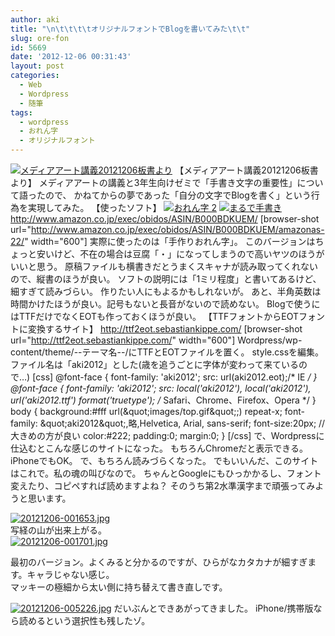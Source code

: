 ```yaml
---
author: aki
title: "\n\t\t\t\tオリジナルフォントでBlogを書いてみた\t\t"
slug: ore-fon
id: 5669
date: '2012-12-06 00:31:43'
layout: post
categories:
  - Web
  - Wordpress
  - 随筆
tags:
  - wordpress
  - おれん字
  - オリジナルフォント
---
```


[![メディアアート講義20121206板書より](https://aki.shirai.as/wp-content/uploads/2012/12/20121206-001709.jpg)](https://aki.shirai.as/wp-content/uploads/2012/12/20121206-001709.jpg) 【メディアアート講義20121206板書より】 メディアアートの講義と3年生向けゼミで「手書き文字の重要性」について語ったので、 かねてからの夢であった「自分の文字でBlogを書く」という行為を実現してみた。 【使ったソフト】 [![おれん字 2](http://aki.shirai.as//HLIC/32821b4bdbc2a48d6491b4d70bed7c36.jpg)](http://www.amazon.co.jp/%E3%82%A4%E3%83%BC%E3%82%B9%E3%83%88-%E3%81%8A%E3%82%8C%E3%82%93%E5%AD%97-2/dp/B000205OKE%3FSubscriptionId%3DAKIAJ56UK3AZ2R4ZXWZQ%26tag%3Damazonas-22%26linkCode%3Dxm2%26camp%3D2025%26creative%3D165953%26creativeASIN%3DB000205OKE "Amazon で商品の詳細を確認する") [![まるで手書き](http://aki.shirai.as//HLIC/8b049a838beae9bc67e5f6627504a241.jpg)](http://www.amazon.co.jp/%E3%82%BD%E3%83%BC%E3%82%B9%E3%83%8D%E3%82%AF%E3%82%B9%E3%83%88-%E3%81%BE%E3%82%8B%E3%81%A7%E6%89%8B%E6%9B%B8%E3%81%8D/dp/B000BDKUEM%3FSubscriptionId%3DAKIAJ56UK3AZ2R4ZXWZQ%26tag%3Damazonas-22%26linkCode%3Dxm2%26camp%3D2025%26creative%3D165953%26creativeASIN%3DB000BDKUEM "Amazon で商品の詳細を確認する") http://www.amazon.co.jp/exec/obidos/ASIN/B000BDKUEM/ [browser-shot url="http://www.amazon.co.jp/exec/obidos/ASIN/B000BDKUEM/amazonas-22/" width="600"] 実際に使ったのは「手作りおれん字」。 このバージョンはちょっと安いけど、不在の場合は豆腐「・」になってしまうので高いヤツのほうがいいと思う。 原稿ファイルも横書きだとうまくスキャナが読み取ってくれないので、縦書のほうが良い。 ソフトの説明には「1ミリ程度」と書いてあるけど、細すぎて読みづらい。 作りたい人にもよるかもしれないが。 あと、半角英数は時間かけたほうが良い。記号もないと長音がないので読めない。 Blogで使うにはTTFだけでなくEOTも作っておくほうが良い。 【TTFフォントからEOTフォントに変換するサイト】 http://ttf2eot.sebastiankippe.com/ [browser-shot url="http://ttf2eot.sebastiankippe.com/" width="600"] Wordpress/wp-content/theme/--テーマ名--/にTTFとEOTファイルを置く。 style.cssを編集。 ファイル名は「aki2012」とした(歳を追うごとに字体が変わって来ているので…) [css] @font-face { font-family: 'aki2012'; src: url(aki2012.eot);/* IE */ } @font-face { font-family: 'aki2012'; src: local('aki2012'), local('aki2012'), url('aki2012.ttf') format('truetype'); /* Safari、Chrome、Firefox、Opera */ } body { background:#fff url(&amp;quot;images/top.gif&amp;quot;;) repeat-x; font-family: &amp;quot;aki2012&amp;quot;,略,Helvetica, Arial, sans-serif; font-size:20px; //大きめの方が良い color:#222; padding:0; margin:0; } [/css] で、Wordpressに仕込むとこんな感じのサイトになった。 もちろんChromeだと表示できる。iPhoneでもOK。 で、もちろん読みづらくなった。 でもいいんだ、このサイトはこれで。私の魂の叫びなので。 ちゃんとGoogleにもひっかかるし、フォント変えたり、コピペすれば読めますよね？ そのうち第2水準漢字まで頑張ってみようと思います。  

[![20121206-001653.jpg](https://aki.shirai.as/wp-content/uploads/2012/12/20121206-001653.jpg)](https://aki.shirai.as/wp-content/uploads/2012/12/20121206-001653.jpg)  
写経の山が出来上がる。  
[![20121206-001701.jpg](https://aki.shirai.as/wp-content/uploads/2012/12/20121206-001701.jpg)](https://aki.shirai.as/wp-content/uploads/2012/12/20121206-001701.jpg)  

最初のバージョン。よくみると分かるのですが、ひらがなカタカナが細すぎます。キャラじゃない感じ。  
マッキーの極細から太い側に持ち替えて書き直しです。  

[![20121206-005226.jpg](https://aki.shirai.as/wp-content/uploads/2012/12/20121206-005226.jpg)](https://aki.shirai.as/wp-content/uploads/2012/12/20121206-005226.jpg) だいぶんとできあがってきました。 iPhone/携帯版なら読めるという選択性も残したゾ。